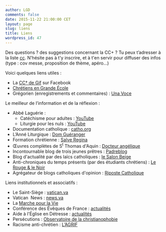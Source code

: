 ```yaml
---
author: LGD
comments: false
date: 2015-11-22 21:00:00 CET
layout: page
slug: liens
title: Liens
wordpress_id: 47
---
```


Des questions ? des suggestions concernant la CC+ ?
Tu peux t’adresser à la liste <a href="mailto:cc@rezometz.org"><i class="fa fa-envelope-o"></i> cc</a>.
N'hésite pas à t'y inscrire, et à t'en servir pour diffuser des infos (type : cov messe, proposition de thème, apéro...)

Voici quelques liens utiles :

* La [CC† de Gif](https://www.facebook.com/cccroix) sur Facebook
* [Chrétiens en Grande École](http://www.cgenational.com/)
* Grégorien (enregistrements et commentaires) : [Una Voce](http://www.unavoce.fr/)

Le meilleur de l’information et de la réflexion :

* Abbé Laguérie :
  - Catéchisme pour adultes : [YouTube](https://www.youtube.com/playlist?list=PLqpHp03iF-PcFIwgwVhptdXZ2rtfIgJhN)
  - Liturgie pour les nuls : [YouTube](https://www.youtube.com/playlist?list=PLqpHp03iF-PfFqACzE0ModHYKv5OddyUO)
* Documentation catholique : [catho.org](http://catho.org/)
* L’Anné Liturgique : [Dom Guéranger](http://www.abbaye-saint-benoit.ch/gueranger/anneliturgique/index.htm)
* Formation chrétienne : [Salve Regina](http://www.salve-regina.com/)
* Œuvres complètes de S<sup>t</sup> Thomas d'Aquin : [Docteur angélique](http://docteurangelique.free.fr/saint_thomas_d_aquin/oeuvres_completes.html)
* Incontournable blog de trois jeunes prêtres : [Padreblog](http://www.padreblog.fr/)
* Blog d'actualité par des laïcs catholiques : [le Salon Beige](http://lesalonbeige.blogs.com/)
* Anti-chroniques du temps présents (par des étudiants chrétiens) : [Le Rouge & le Noir](http://www.lerougeetlenoir.org/)
* Agrégateur de blogs catholiques d'opinion : [Riposte Catholique](http://www.riposte-catholique.fr/)

Liens institutionnels et associatifs :

* Le Saint-Siège : [vatican.va](http://www.vatican.va)
* Vatican  News : [news.va](http://www.news.va/fr)
* La [Marche pour la Vie](http://enmarchepourlavie.fr/)
* Conférence des Évêques de France : [actualités](http://www.eglise.catholique.fr/)
* Aide à l'Église en Détresse : [actualités](http://www.aed-france.org/actualite/a-la-une/)
* Persécutions : [Observatoire de la christianophobie](http://www.christianophobie.fr/)
* Racisme anti-chrétien : [L’AGRIF](http://www.lagrif.fr/)
